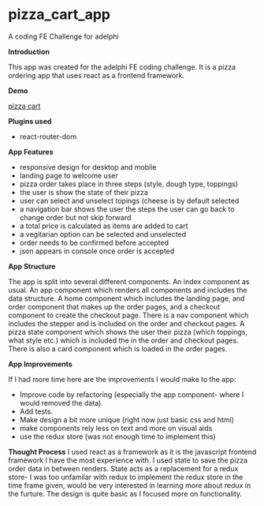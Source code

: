 # pizza_cart_app
 A coding FE Challenge for adelphi

**Introduction**

This app was created for the adelphi FE coding challenge. It is a pizza ordering app that uses react as a frontend framework. 

**Demo**

[pizza cart](https://pizza-cart.proctor-webworks.com/)

**Plugins used**
* react-router-dom

**App Features**
* responsive design for desktop and mobile
* landing page to welcome user
* pizza order takes place in three steps (style, dough type, toppings)
* the user is show the state of their pizza
* user can select and unselect topings (cheese is by default selected
* a navigation bar shows the user the steps the user can go back to change order but not skip forward
* a total price is calculated as items are added to cart
* a vegitarian option can be selected and unselected
* order needs to be confirmed before accepted
* json appears in console once order is accepted

**App Structure**

The app is split into several different components. An index component as usual. An app component which renders all components and includes the data structure. A home component which includes the landing page, and order component that makes up the order pages, and a checkout component to create the checkout page. There is a nav component which includes the stepper and is included on the order and checkout pages. A pizza state component which shows the user their pizza (which toppings, what style etc.) which is included the in the order and checkout pages. There is also a card component which is loaded in the order pages. 

**App Improvements**

If I had more time here are the improvements I would make to the app: 
* Improve code by refactoring (especially the app component- where I would removed the data). 
* Add tests.
* Make design a bit more unique (right now just basic css and html)
* make components rely less on text and more on visual aids
* use the redux store (was not enough time to implement this)

**Thought Process**
I used react as a framework as it is the javascript frontend framework I have the most experience with. I used state to save the pizza order data in between renders. State acts as a replacement for a redux store- I was too unfamilar with redux to implement the redux store in the time frame given, would be very interested in learning more about redux in the furture. The design is quite basic as I focused more on functionality. 

